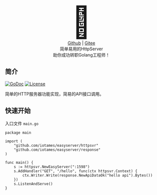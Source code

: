 <div align="center">
   <span style="font-size:100px">🧰</span>
  <br><a href="https://github.com/iotames/easyserver">Github</a> | <a href="https://gitee.com/catmes/easyserver">Gitee</a>
  <br>简单易用的HttpServer<br>助你成功转职Golang工程师！
</div>


## 简介

[![GoDoc](https://badgen.net/badge/Go/referenct)](https://pkg.go.dev/github.com/iotames/easyserver)
[![License](https://badgen.net/badge/License/MIT/green)](https://github.com/iotames/easyserver/blob/main/LICENSE)

简单的HTTP服务器功能实现，简易的API接口调用。


## 快速开始

入口文件 `main.go`

```
package main

import (
	"github.com/iotames/easyserver/httpsvr"
	"github.com/iotames/easyserver/response"
)

func main() {
	s := httpsvr.NewEasyServer(":1598")
	s.AddHandler("GET", "/hello", func(ctx httpsvr.Context) {
		ctx.Writer.Write(response.NewApiDataOk("hello api").Bytes())
	})
	s.ListenAndServe()
}
```
